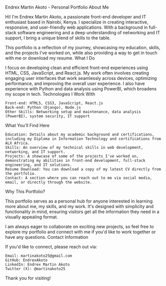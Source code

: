 
Endrex Martin Akoto - Personal Portfolio
About Me

Hi! I'm Endrex Martin Akoto, a passionate front-end developer and IT enthusiast based in Nairobi, Kenya. I specialize in creating interactive, responsive, and user-friendly web applications. With a background in full-stack software engineering and a deep understanding of networking and IT support, I bring a unique blend of skills to the table.

This portfolio is a reflection of my journey, showcasing my education, skills, and the projects I've worked on, while also providing a way to get in touch with me or download my resume.
What I Do

I focus on developing clean and efficient front-end experiences using HTML, CSS, JavaScript, and React.js. My work often involves creating engaging user interfaces that work seamlessly across devices, optimizing performance, and improving the overall user experience. I also have experience with Python and data analysis using PowerBI, which broadens my scope in tech.
Technologies I Work With

    Front-end: HTML5, CSS3, JavaScript, React.js
    Back-end: Python (Django), Node.js
    Other Skills: Networking setup and maintenance, data analysis (PowerBI), system security, IT support

What You’ll Find Here

    Education: Details about my academic background and certifications, including my Diploma in Information Technology and certifications from ALX Africa.
    Skills: An overview of my technical skills in web development, networking, and IT support.
    Projects: A showcase of some of the projects I've worked on, demonstrating my abilities in front-end development, full-stack engineering, and IT solutions.
    Resume Download: You can download a copy of my latest CV directly from the portfolio.
    Contact: A section where you can reach out to me via social media, email, or directly through the website.

Why This Portfolio?

This portfolio serves as a personal hub for anyone interested in learning more about me, my skills, and my work. It's designed with simplicity and functionality in mind, ensuring visitors get all the information they need in a visually appealing format.

I am always eager to collaborate on exciting new projects, so feel free to explore my portfolio and connect with me if you'd like to work together or have any questions.
Contact Information

If you'd like to connect, please reach out via:

    Email: martinakoto25@gmail.com
    GitHub: EndrexAkoto
    LinkedIn: Endrex Martin Akoto
    Twitter (X): @martinakoto25

Thank you for visiting!
